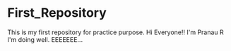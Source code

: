 # First_Repository
This is my first repository for practice purpose.
Hi Everyone!!
I'm Pranau R
I'm doing well.
EEEEEEE...
